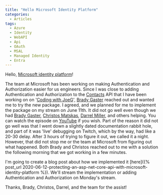 ```yaml
---
title: "Hello Microsoft Identity Platform"
categories:
  - Articles
tags:
  - Azure
  - Identity
  - WebAPI
  - Api
  - OAuth
  - MSAL
  - Managed Identity
  - Entra
---
```

Hello, [Microsoft identity platform](https://docs.microsoft.com/en-us/azure/active-directory/develop/?WT.mc_id=AZ-MVP-4024623)!

The team at Microsoft has been working on making Authentication and Authorization easier for us engineers. Since I was close to adding Authentication and Authorization to the [Contacts](https://www.github.com/jguadagno/contacts) API that I have been working on on '[Coding with JoeG](https://twitch.tv/jguadagno)', [Brady Gaster](https://www.bradygaster.com/) reached out and wanted me to try the new package. I agreed, and we planned for me to implement the package on my stream on June 11th.  It did not go well even though we had [Brady Gaster](https://www.bradygaster.com/), [Christos Matskas](https://cmatskas.com/), [Darrel Miller](bizcoder.com), and others helping. You can watch the episode on [YouTube](https://youtu.be/xy1t3EaHOdc) if you wish. Part of the reason it did not go well was that I went down a slightly dated documentation rabbit hole, and part of it was 'live' debugging on Twitch, which by the way, had like a 20-30 delay. After 3 hours of trying to figure it out, we called it a night.  However, that did not stop me or the team at Microsoft from figuring out what happened. Both Brady and Christos reached out to me with a solution the following morning that we got working in a few minutes.

I'm going to create a blog post about how we implemented it [here]({% post_url 2020-06-12-protecting-an-asp-net-core-api-with-microsoft-identity-platform %}).  We'll stream the implementation or adding Authentication and Authorization on Monday's stream.

Thanks, Brady, Christos, Darrel, and the team for the assist!
